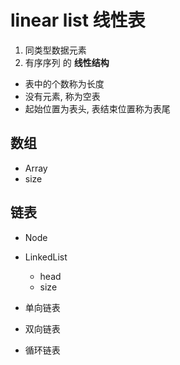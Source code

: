 # linear list 线性表

1. 同类型数据元素
2. 有序序列 的 **线性结构**

- 表中的个数称为长度
- 没有元素, 称为空表
- 起始位置为表头, 表结束位置称为表尾

## 数组

- Array
- size

## 链表

- Node
- LinkedList
  - head
  - size

- 单向链表
- 双向链表
- 循环链表
